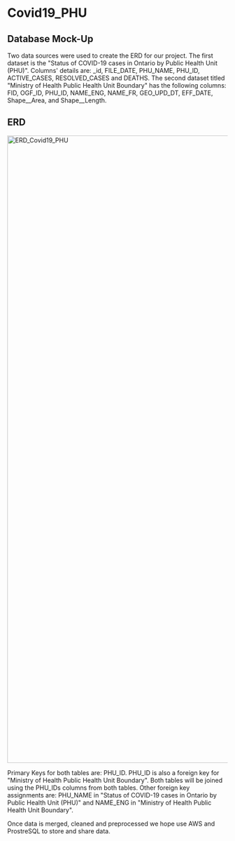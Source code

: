 # Covid19_PHU
## Database Mock-Up
Two data sources were used to create the ERD for our project. The first dataset is the "Status of COVID-19 cases in Ontario by Public Health Unit (PHU)". Columns' details are: _id, FILE_DATE, PHU_NAME, PHU_ID, ACTIVE_CASES, RESOLVED_CASES and DEATHS. The second dataset titled "Ministry of Health Public Health Unit Boundary" has the following columns: FID, OGF_ID, PHU_ID, NAME_ENG, NAME_FR, GEO_UPD_DT, EFF_DATE, Shape__Area, and Shape__Length.


## ERD
<img width="1431" alt="ERD_Covid19_PHU" src="https://user-images.githubusercontent.com/75905911/118367051-d20c8d00-b56e-11eb-873a-722179cd5bea.png">


Primary Keys for both tables are: PHU_ID. PHU_ID is also a foreign key for "Ministry of Health Public Health Unit Boundary". Both tables will be joined using the PHU_IDs columns from both tables. Other foreign key assignments are: PHU_NAME in "Status of COVID-19 cases in Ontario by Public Health Unit (PHU)" and NAME_ENG in "Ministry of Health Public Health Unit Boundary".

Once data is merged, cleaned and preprocessed we hope use AWS and ProstreSQL to store and share data. 
